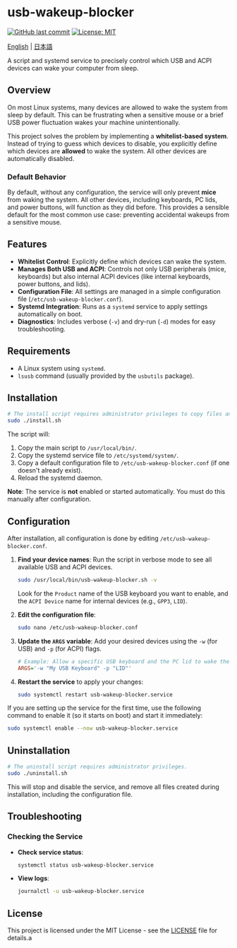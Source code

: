 # usb-wakeup-blocker

[![GitHub last commit](https://img.shields.io/github/last-commit/mnoguchi/usb-wakeup-blocker)](https://github.com/mnoguchi/usb-wakeup-blocker/commits/main)
[![License: MIT](https://img.shields.io/badge/License-MIT-yellow.svg)](https://github.com/mnoguchi/usb-wakeup-blocker/blob/main/LICENSE)

[English](./README.md) | [日本語](./README.ja.md)

A script and systemd service to precisely control which USB and ACPI devices can wake your computer from sleep.

## Overview 

On most Linux systems, many devices are allowed to wake the system from sleep by default. This can be frustrating when a sensitive mouse or a brief USB power fluctuation wakes your machine unintentionally.

This project solves the problem by implementing a **whitelist-based system**. Instead of trying to guess which devices to disable, you explicitly define which devices are **allowed** to wake the system. All other devices are automatically disabled.

### Default Behavior

By default, without any configuration, the service will only prevent **mice** from waking the system. All other devices, including keyboards, PC lids, and power buttons, will function as they did before. This provides a sensible default for the most common use case: preventing accidental wakeups from a sensitive mouse.

## Features

- **Whitelist Control**: Explicitly define which devices can wake the system.
- **Manages Both USB and ACPI**: Controls not only USB peripherals (mice, keyboards) but also internal ACPI devices (like internal keyboards, power buttons, and lids).
- **Configuration File**: All settings are managed in a simple configuration file (`/etc/usb-wakeup-blocker.conf`).
- **Systemd Integration**: Runs as a `systemd` service to apply settings automatically on boot.
- **Diagnostics**: Includes verbose (`-v`) and dry-run (`-d`) modes for easy troubleshooting.

## Requirements

- A Linux system using `systemd`.
- `lsusb` command (usually provided by the `usbutils` package).

## Installation

```bash
# The install script requires administrator privileges to copy files and manage the service.
sudo ./install.sh
```

The script will:
1.  Copy the main script to `/usr/local/bin/`.
2.  Copy the systemd service file to `/etc/systemd/system/`.
3.  Copy a default configuration file to `/etc/usb-wakeup-blocker.conf` (if one doesn't already exist).
4.  Reload the systemd daemon.

**Note**: The service is **not** enabled or started automatically. You must do this manually after configuration.

## Configuration

After installation, all configuration is done by editing `/etc/usb-wakeup-blocker.conf`.

1.  **Find your device names**: Run the script in verbose mode to see all available USB and ACPI devices.
    ```bash
    sudo /usr/local/bin/usb-wakeup-blocker.sh -v
    ```
    Look for the `Product` name of the USB keyboard you want to enable, and the `ACPI Device` name for internal devices (e.g., `GPP3`, `LID`).

2.  **Edit the configuration file**:
    ```bash
    sudo nano /etc/usb-wakeup-blocker.conf
    ```

3.  **Update the `ARGS` variable**: Add your desired devices using the `-w` (for USB) and `-p` (for ACPI) flags.
    ```ini
    # Example: Allow a specific USB keyboard and the PC lid to wake the system.
    ARGS='-w "My USB Keyboard" -p "LID"'
    ```

4.  **Restart the service** to apply your changes:
    ```bash
    sudo systemctl restart usb-wakeup-blocker.service
    ```

If you are setting up the service for the first time, use the following command to enable it (so it starts on boot) and start it immediately:
```bash
sudo systemctl enable --now usb-wakeup-blocker.service
```

## Uninstallation

```bash
# The uninstall script requires administrator privileges.
sudo ./uninstall.sh
```

This will stop and disable the service, and remove all files created during installation, including the configuration file.

## Troubleshooting

### Checking the Service

*   **Check service status**:
    ```bash
    systemctl status usb-wakeup-blocker.service
    ```
*   **View logs**:
    ```bash
    journalctl -u usb-wakeup-blocker.service
    ```

## License

This project is licensed under the MIT License - see the [LICENSE](LICENSE) file for details.a
